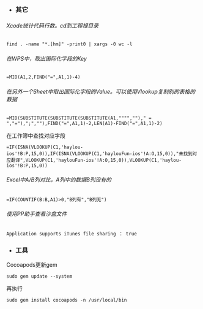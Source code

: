 - ### 其它

###### Xcode统计代码行数。cd到工程根目录

```
find . -name "*.[hm]" -print0 | xargs -0 wc -l
```

###### 在WPS中，取出国际化字段的Key

```
=MID(A1,2,FIND("=",A1,1)-4)

```

######  在另外一个Sheet中取出国际化字段的Value。可以使用Vlookup复制别的表格的数据

```
=MID(SUBSTITUTE(SUBSTITUTE(SUBSTITUTE(A1,"""","")," = ","="),";",""),FIND("=",A1,1)-2,LEN(A1)-FIND("=",A1,1)-2)
```

在工作簿中查找对应字段

```
=IF(ISNA(VLOOKUP(C1,'haylou-ios'!B:P,15,0)),IF(ISNA(VLOOKUP(C1,'haylouFun-ios'!A:O,15,0)),"未找到对应翻译",VLOOKUP(C1,'haylouFun-ios'!A:O,15,0)),VLOOKUP(C1,'haylou-ios'!B:P,15,0))
```



###### Excel中A/B列对比，A列中的数据B列没有的

```
=IF(COUNTIF(B:B,A1)>0,"B列有","B列无")
```

###### 使用PP助手查看沙盒文件

```
Application supports iTunes file sharing ： true
```

- ### 工具

Cocoapods更新gem

```
sudo gem update --system
```

再执行

```
sudo gem install cocoapods -n /usr/local/bin
```

